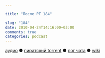 ```yaml
---

title: "После РТ 184"

slug: "184"
date: 2010-04-24T14:16:00+03:00
comments: true
categories: podcast
---
```

[аудио](http://cdn.radio-t.com/rt184post.mp3) ● [пиратский torrent](http://pirates.radio-t.com/torrents/rt184post.mp3.torrent) ● [лог чата](http://chat.radio-t.com/logs/radio-t-184.html) ● [wiki](http://wiki.radio-t.com/%D0%9F%D0%BE%D1%81%D0%BB%D0%B5_%D0%A0%D0%A2_184)<audio src="http://cdn.radio-t.com/rt184post.mp3" preload="none">
